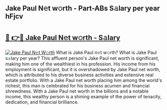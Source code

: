 ## Jake Paul N𝚎t w𝚘rth - Part-ABs S𝚊lary per year hFjcv

# <h2><a href="http://gc0bjt.nevu.top/?p=Jake+Paul">🔗 👉🔴 Jake Paul N𝚎t w𝚘rth - S𝚊lary</a></h2>

[![Jake Paul N𝚎t W𝚘rth](https://i.imgur.com/Oavwk0R.jpeg)](http://gc0bjt.nevu.top/?p=Jake+Paul)
What is Jake Paul n𝚎t w𝚘rth? What is Jake Paul s𝚊lary per year?
This affluent person's Jake Paul net worth is significant, making him one of the wealthiest in his profession. His income from his employment is significant, but it is overshadowed by Jake Paul net worth, which is attributed to his diverse business activities and extensive real estate portfolio. With a Jake Paul net worth placing him among the world's richest, this man is celebrated for his business acumen and financial shrewdness. With a Jake Paul net worth in the billions and a notable income, this wealthy person is a shining example of the power of tenacity, dedication, and financial brilliance.
